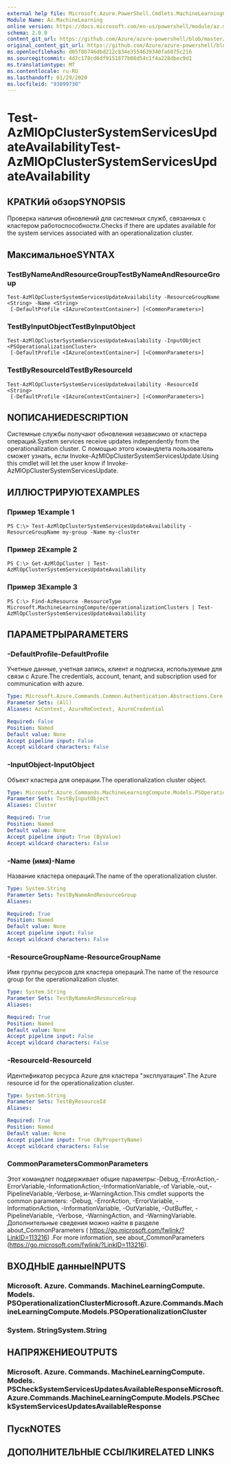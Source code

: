 ```yaml
---
external help file: Microsoft.Azure.PowerShell.Cmdlets.MachineLearningCompute.dll-Help.xml
Module Name: Az.MachineLearning
online version: https://docs.microsoft.com/en-us/powershell/module/az.machinelearning/test-azmlopclustersystemservicesupdateavailability
schema: 2.0.0
content_git_url: https://github.com/Azure/azure-powershell/blob/master/src/MachineLearning/MachineLearning/help/Test-AzMlOpClusterSystemServicesUpdateAvailability.md
original_content_git_url: https://github.com/Azure/azure-powershell/blob/master/src/MachineLearning/MachineLearning/help/Test-AzMlOpClusterSystemServicesUpdateAvailability.md
ms.openlocfilehash: d05f8b746dbd212c834e3554639340fa6075c216
ms.sourcegitcommit: 4d2c178cd6df9151877b08d54c1f4a228dbec9d1
ms.translationtype: MT
ms.contentlocale: ru-RU
ms.lasthandoff: 01/29/2020
ms.locfileid: "93899730"
---
```

# <span data-ttu-id="5b8ca-101">Test-AzMlOpClusterSystemServicesUpdateAvailability</span><span class="sxs-lookup"><span data-stu-id="5b8ca-101">Test-AzMlOpClusterSystemServicesUpdateAvailability</span></span>

## <span data-ttu-id="5b8ca-102">КРАТКИй обзор</span><span class="sxs-lookup"><span data-stu-id="5b8ca-102">SYNOPSIS</span></span>
<span data-ttu-id="5b8ca-103">Проверка наличия обновлений для системных служб, связанных с кластером работоспособности.</span><span class="sxs-lookup"><span data-stu-id="5b8ca-103">Checks if there are updates available for the system services associated with an operationalization cluster.</span></span>

## <span data-ttu-id="5b8ca-104">Максимальное</span><span class="sxs-lookup"><span data-stu-id="5b8ca-104">SYNTAX</span></span>

### <span data-ttu-id="5b8ca-105">TestByNameAndResourceGroup</span><span class="sxs-lookup"><span data-stu-id="5b8ca-105">TestByNameAndResourceGroup</span></span>
```
Test-AzMlOpClusterSystemServicesUpdateAvailability -ResourceGroupName <String> -Name <String>
 [-DefaultProfile <IAzureContextContainer>] [<CommonParameters>]
```

### <span data-ttu-id="5b8ca-106">TestByInputObject</span><span class="sxs-lookup"><span data-stu-id="5b8ca-106">TestByInputObject</span></span>
```
Test-AzMlOpClusterSystemServicesUpdateAvailability -InputObject <PSOperationalizationCluster>
 [-DefaultProfile <IAzureContextContainer>] [<CommonParameters>]
```

### <span data-ttu-id="5b8ca-107">TestByResourceId</span><span class="sxs-lookup"><span data-stu-id="5b8ca-107">TestByResourceId</span></span>
```
Test-AzMlOpClusterSystemServicesUpdateAvailability -ResourceId <String>
 [-DefaultProfile <IAzureContextContainer>] [<CommonParameters>]
```

## <span data-ttu-id="5b8ca-108">NОПИСАНИЕ</span><span class="sxs-lookup"><span data-stu-id="5b8ca-108">DESCRIPTION</span></span>
<span data-ttu-id="5b8ca-109">Системные службы получают обновления независимо от кластера операций.</span><span class="sxs-lookup"><span data-stu-id="5b8ca-109">System services receive updates independently from the operationalization cluster.</span></span> <span data-ttu-id="5b8ca-110">С помощью этого командлета пользователь сможет узнать, если Invoke-AzMlOpClusterSystemServicesUpdate.</span><span class="sxs-lookup"><span data-stu-id="5b8ca-110">Using this cmdlet will let the user know if Invoke-AzMlOpClusterSystemServicesUpdate.</span></span>

## <span data-ttu-id="5b8ca-111">ИЛЛЮСТРИРУЮТ</span><span class="sxs-lookup"><span data-stu-id="5b8ca-111">EXAMPLES</span></span>

### <span data-ttu-id="5b8ca-112">Пример 1</span><span class="sxs-lookup"><span data-stu-id="5b8ca-112">Example 1</span></span>
```
PS C:\> Test-AzMlOpClusterSystemServicesUpdateAvailability -ResourceGroupName my-group -Name my-cluster
```

### <span data-ttu-id="5b8ca-113">Пример 2</span><span class="sxs-lookup"><span data-stu-id="5b8ca-113">Example 2</span></span>
```
PS C:\> Get-AzMlOpCluster | Test-AzMlOpClusterSystemServicesUpdateAvailability
```

### <span data-ttu-id="5b8ca-114">Пример 3</span><span class="sxs-lookup"><span data-stu-id="5b8ca-114">Example 3</span></span>
```
PS C:\> Find-AzResource -ResourceType Microsoft.MachineLearningCompute/operationalizationClusters | Test-AzMlOpClusterSystemServicesUpdateAvailability
```

## <span data-ttu-id="5b8ca-115">ПАРАМЕТРЫ</span><span class="sxs-lookup"><span data-stu-id="5b8ca-115">PARAMETERS</span></span>

### <span data-ttu-id="5b8ca-116">-DefaultProfile</span><span class="sxs-lookup"><span data-stu-id="5b8ca-116">-DefaultProfile</span></span>
<span data-ttu-id="5b8ca-117">Учетные данные, учетная запись, клиент и подписка, используемые для связи с Azure.</span><span class="sxs-lookup"><span data-stu-id="5b8ca-117">The credentials, account, tenant, and subscription used for communication with azure.</span></span>

```yaml
Type: Microsoft.Azure.Commands.Common.Authentication.Abstractions.Core.IAzureContextContainer
Parameter Sets: (All)
Aliases: AzContext, AzureRmContext, AzureCredential

Required: False
Position: Named
Default value: None
Accept pipeline input: False
Accept wildcard characters: False
```

### <span data-ttu-id="5b8ca-118">-InputObject</span><span class="sxs-lookup"><span data-stu-id="5b8ca-118">-InputObject</span></span>
<span data-ttu-id="5b8ca-119">Объект кластера для операции.</span><span class="sxs-lookup"><span data-stu-id="5b8ca-119">The operationalization cluster object.</span></span>

```yaml
Type: Microsoft.Azure.Commands.MachineLearningCompute.Models.PSOperationalizationCluster
Parameter Sets: TestByInputObject
Aliases: Cluster

Required: True
Position: Named
Default value: None
Accept pipeline input: True (ByValue)
Accept wildcard characters: False
```

### <span data-ttu-id="5b8ca-120">-Name (имя)</span><span class="sxs-lookup"><span data-stu-id="5b8ca-120">-Name</span></span>
<span data-ttu-id="5b8ca-121">Название кластера операций.</span><span class="sxs-lookup"><span data-stu-id="5b8ca-121">The name of the operationalization cluster.</span></span>

```yaml
Type: System.String
Parameter Sets: TestByNameAndResourceGroup
Aliases:

Required: True
Position: Named
Default value: None
Accept pipeline input: False
Accept wildcard characters: False
```

### <span data-ttu-id="5b8ca-122">-ResourceGroupName</span><span class="sxs-lookup"><span data-stu-id="5b8ca-122">-ResourceGroupName</span></span>
<span data-ttu-id="5b8ca-123">Имя группы ресурсов для кластера операций.</span><span class="sxs-lookup"><span data-stu-id="5b8ca-123">The name of the resource group for the operationalization cluster.</span></span>

```yaml
Type: System.String
Parameter Sets: TestByNameAndResourceGroup
Aliases:

Required: True
Position: Named
Default value: None
Accept pipeline input: False
Accept wildcard characters: False
```

### <span data-ttu-id="5b8ca-124">-ResourceId</span><span class="sxs-lookup"><span data-stu-id="5b8ca-124">-ResourceId</span></span>
<span data-ttu-id="5b8ca-125">Идентификатор ресурса Azure для кластера "эксплуатация".</span><span class="sxs-lookup"><span data-stu-id="5b8ca-125">The Azure resource id for the operationalization cluster.</span></span>

```yaml
Type: System.String
Parameter Sets: TestByResourceId
Aliases:

Required: True
Position: Named
Default value: None
Accept pipeline input: True (ByPropertyName)
Accept wildcard characters: False
```

### <span data-ttu-id="5b8ca-126">CommonParameters</span><span class="sxs-lookup"><span data-stu-id="5b8ca-126">CommonParameters</span></span>
<span data-ttu-id="5b8ca-127">Этот командлет поддерживает общие параметры:-Debug,-ErrorAction,-ErrorVariable,-InformationAction,-InformationVariable,-of Variable,-out,-PipelineVariable,-Verbose, и-WarningAction.</span><span class="sxs-lookup"><span data-stu-id="5b8ca-127">This cmdlet supports the common parameters: -Debug, -ErrorAction, -ErrorVariable, -InformationAction, -InformationVariable, -OutVariable, -OutBuffer, -PipelineVariable, -Verbose, -WarningAction, and -WarningVariable.</span></span> <span data-ttu-id="5b8ca-128">Дополнительные сведения можно найти в разделе about_CommonParameters ( https://go.microsoft.com/fwlink/?LinkID=113216) .</span><span class="sxs-lookup"><span data-stu-id="5b8ca-128">For more information, see about_CommonParameters (https://go.microsoft.com/fwlink/?LinkID=113216).</span></span>

## <span data-ttu-id="5b8ca-129">ВХОДНЫЕ данные</span><span class="sxs-lookup"><span data-stu-id="5b8ca-129">INPUTS</span></span>

### <span data-ttu-id="5b8ca-130">Microsoft. Azure. Commands. MachineLearningCompute. Models. PSOperationalizationCluster</span><span class="sxs-lookup"><span data-stu-id="5b8ca-130">Microsoft.Azure.Commands.MachineLearningCompute.Models.PSOperationalizationCluster</span></span>

### <span data-ttu-id="5b8ca-131">System. String</span><span class="sxs-lookup"><span data-stu-id="5b8ca-131">System.String</span></span>

## <span data-ttu-id="5b8ca-132">НАПРЯЖЕНИЕ</span><span class="sxs-lookup"><span data-stu-id="5b8ca-132">OUTPUTS</span></span>

### <span data-ttu-id="5b8ca-133">Microsoft. Azure. Commands. MachineLearningCompute. Models. PSCheckSystemServicesUpdatesAvailableResponse</span><span class="sxs-lookup"><span data-stu-id="5b8ca-133">Microsoft.Azure.Commands.MachineLearningCompute.Models.PSCheckSystemServicesUpdatesAvailableResponse</span></span>

## <span data-ttu-id="5b8ca-134">Пуск</span><span class="sxs-lookup"><span data-stu-id="5b8ca-134">NOTES</span></span>

## <span data-ttu-id="5b8ca-135">ДОПОЛНИТЕЛЬНЫЕ ССЫЛКИ</span><span class="sxs-lookup"><span data-stu-id="5b8ca-135">RELATED LINKS</span></span>
